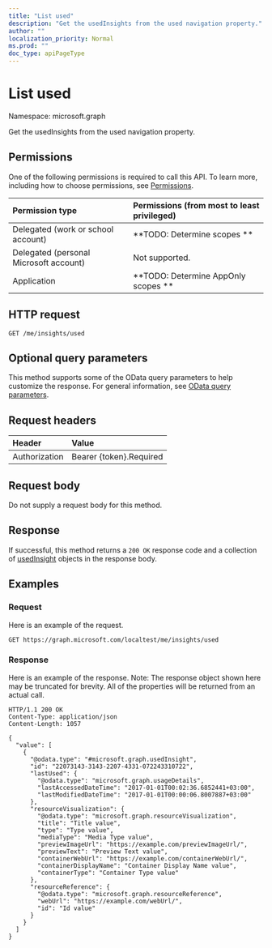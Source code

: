 ```yaml
---
title: "List used"
description: "Get the usedInsights from the used navigation property."
author: ""
localization_priority: Normal
ms.prod: ""
doc_type: apiPageType
---
```


# List used

Namespace: microsoft.graph

Get the usedInsights from the used navigation property.

## Permissions
One of the following permissions is required to call this API. To learn more, including how to choose permissions, see [Permissions](/concepts/permissions-reference.md).

|Permission type|Permissions (from most to least privileged)|
|:---|:---|
|Delegated (work or school account)|**TODO: Determine scopes **|
|Delegated (personal Microsoft account)|Not supported.|
|Application|**TODO: Determine AppOnly scopes **|

## HTTP request
<!-- {
  "blockType": "ignored"
}
-->
``` http
GET /me/insights/used
```

## Optional query parameters
This method supports some of the OData query parameters to help customize the response. For general information, see [OData query parameters](/graph/query-parameters).

## Request headers
|Header|Value|
|:---|:---|
|Authorization|Bearer {token}.Required|

## Request body
Do not supply a request body for this method.

## Response
If successful, this method returns a `200 OK` response code and a collection of [usedInsight](../resources/usedinsight.md) objects in the response body.

## Examples

### Request
Here is an example of the request.
<!-- {
  "blockType": "request",
  "name": "get_usedinsight"
}
-->
``` http
GET https://graph.microsoft.com/localtest/me/insights/used
```

### Response
Here is an example of the response. Note: The response object shown here may be truncated for brevity. All of the properties will be returned from an actual call.
<!-- {
  "blockType": "response",
  "truncated": true,
  "@odata.type": "collection(microsoft.graph.usedinsight)"
}
-->
``` http
HTTP/1.1 200 OK
Content-Type: application/json
Content-Length: 1057

{
  "value": [
    {
      "@odata.type": "#microsoft.graph.usedInsight",
      "id": "22073143-3143-2207-4331-072243310722",
      "lastUsed": {
        "@odata.type": "microsoft.graph.usageDetails",
        "lastAccessedDateTime": "2017-01-01T00:02:36.6852441+03:00",
        "lastModifiedDateTime": "2017-01-01T00:00:06.8007887+03:00"
      },
      "resourceVisualization": {
        "@odata.type": "microsoft.graph.resourceVisualization",
        "title": "Title value",
        "type": "Type value",
        "mediaType": "Media Type value",
        "previewImageUrl": "https://example.com/previewImageUrl/",
        "previewText": "Preview Text value",
        "containerWebUrl": "https://example.com/containerWebUrl/",
        "containerDisplayName": "Container Display Name value",
        "containerType": "Container Type value"
      },
      "resourceReference": {
        "@odata.type": "microsoft.graph.resourceReference",
        "webUrl": "https://example.com/webUrl/",
        "id": "Id value"
      }
    }
  ]
}
```

